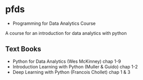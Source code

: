 # pfds
  
  * Programming for Data Analytics Course

A course for an introduction for data analytics with python

## Text Books
  * Python for Data Analytics (Wes McKinney) chap 1-9
  * Introduction Learning with Python (Muller & Guido) chap 1-2
  * Deep Learning with Python (Francois Chollet) chap 1 & 3
